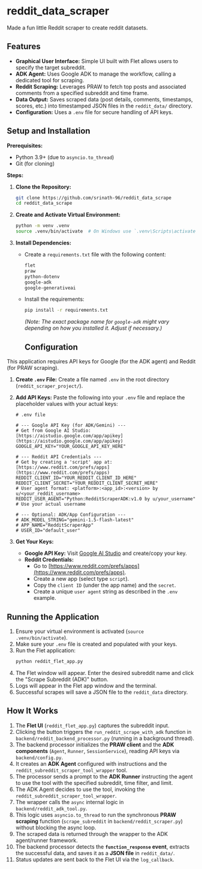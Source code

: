 # reddit_data_scraper
Made a fun little Reddit scraper to create reddit datasets. 

## Features

* **Graphical User Interface:** Simple UI built with Flet allows users to specify the target subreddit.
* **ADK Agent:** Uses Google ADK to manage the workflow, calling a dedicated tool for scraping.
* **Reddit Scraping:** Leverages PRAW to fetch top posts and associated comments from a specified subreddit and time frame.
* **Data Output:** Saves scraped data (post details, comments, timestamps, scores, etc.) into timestamped JSON files in the `reddit_data/` directory.
* **Configuration:** Uses a `.env` file for secure handling of API keys.

## Setup and Installation

**Prerequisites:**
* Python 3.9+ (due to `asyncio.to_thread`)
* Git (for cloning)

**Steps:**

1.  **Clone the Repository:**
    ```bash
    git clone https://github.com/srinath-96/reddit_data_scrape
    cd reddit_data_scrape
    ```

2.  **Create and Activate Virtual Environment:**
    ```bash
    python -m venv .venv
    source .venv/bin/activate  # On Windows use `.venv\Scripts\activate`
    ```

3.  **Install Dependencies:**
    * Create a `requirements.txt` file with the following content:
        ```txt
        flet
        praw
        python-dotenv
        google-adk
        google-generativeai
        ```
    * Install the requirements:
        ```bash
        pip install -r requirements.txt
        ```
        *(Note: The exact package name for `google-adk` might vary depending on how you installed it. Adjust if necessary.)*

      ## Configuration

This application requires API keys for Google (for the ADK agent) and Reddit (for PRAW scraping).

1.  **Create `.env` File:**
    Create a file named `.env` in the root directory (`reddit_scraper_project/`).

2.  **Add API Keys:**
    Paste the following into your `.env` file and replace the placeholder values with your actual keys:

    ```dotenv
    # .env file

    # --- Google API Key (for ADK/Gemini) ---
    # Get from Google AI Studio: [https://aistudio.google.com/app/apikey](https://aistudio.google.com/app/apikey)
    GOOGLE_API_KEY="YOUR_GOOGLE_API_KEY_HERE"

    # --- Reddit API Credentials ---
    # Get by creating a 'script' app at: [https://www.reddit.com/prefs/apps](https://www.reddit.com/prefs/apps)
    REDDIT_CLIENT_ID="YOUR_REDDIT_CLIENT_ID_HERE"
    REDDIT_CLIENT_SECRET="YOUR_REDDIT_CLIENT_SECRET_HERE"
    # User agent format: <platform>:<app_id>:<version> by u/<your_reddit_username>
    REDDIT_USER_AGENT="Python:RedditScraperADK:v1.0 by u/your_username" # Use your actual username

    # --- Optional: ADK/App Configuration ---
    # ADK_MODEL_STRING="gemini-1.5-flash-latest"
    # APP_NAME="RedditScraperApp"
    # USER_ID="default_user"
    ```

3.  **Get Your Keys:**
    * **Google API Key:** Visit [Google AI Studio](https://aistudio.google.com/app/apikey) and create/copy your key.
    * **Reddit Credentials:**
        * Go to [https://www.reddit.com/prefs/apps](https://www.reddit.com/prefs/apps).
        * Create a new app (select type `script`).
        * Copy the `client ID` (under the app name) and the `secret`.
        * Create a unique `user agent` string as described in the `.env` example.

## Running the Application

1.  Ensure your virtual environment is activated (`source .venv/bin/activate`).
2.  Make sure your `.env` file is created and populated with your keys.
3.  Run the Flet application:
    ```bash
    python reddit_flet_app.py
    ```
4.  The Flet window will appear. Enter the desired subreddit name and click the "Scrape Subreddit (ADK)" button.
5.  Logs will appear in the Flet app window and the terminal.
6.  Successful scrapes will save a JSON file to the `reddit_data` directory.

## How It Works

1.  The **Flet UI** (`reddit_flet_app.py`) captures the subreddit input.
2.  Clicking the button triggers the `run_reddit_scrape_with_adk` function in `backend/reddit_backend_processor.py` (running in a background thread).
3.  The backend processor initializes the **PRAW client** and the **ADK components** (`Agent`, `Runner`, `SessionService`), reading API keys via `backend/config.py`.
4.  It creates an **ADK Agent** configured with instructions and the `reddit_subreddit_scraper_tool_wrapper` tool.
5.  The processor sends a prompt to the **ADK Runner** instructing the agent to use the tool with the specified subreddit, time filter, and limit.
6.  The ADK Agent decides to use the tool, invoking the `reddit_subreddit_scraper_tool_wrapper`.
7.  The wrapper calls the `async` internal logic in `backend/reddit_adk_tool.py`.
8.  This logic uses `asyncio.to_thread` to run the synchronous **PRAW scraping** function (`scrape_subreddit` in `backend/reddit_scraper.py`) without blocking the async loop.
9.  The scraped data is returned through the wrapper to the ADK agent/runner framework.
10. The backend processor detects the **`function_response` event**, extracts the successful data, and saves it as a **JSON file** in `reddit_data/`.
11. Status updates are sent back to the Flet UI via the `log_callback`.
